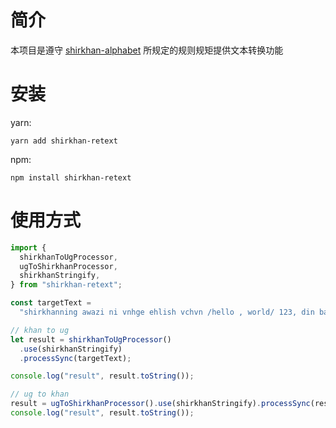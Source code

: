 # 简介

本项目是遵守 [shirkhan-alphabet](https://gitee.com/silvaq/shirkhan-alphabet) 所规定的规则规矩提供文本转换功能

# 安装

yarn:

`yarn add shirkhan-retext`

npm:

`npm install shirkhan-retext`

# 使用方式

```javascript
import {
  shirkhanToUgProcessor,
  ugToShirkhanProcessor,
  shirkhanStringify,
} from "shirkhan-retext";

const targetText =
  "shirkhanning awazi ni vnhge ehlish vchvn /hello , world/ 123, din bashlanghan geplerni dep yezish kehrek mu?";

// khan to ug
let result = shirkhanToUgProcessor()
  .use(shirkhanStringify)
  .processSync(targetText);

console.log("result", result.toString());

// ug to khan
result = ugToShirkhanProcessor().use(shirkhanStringify).processSync(result);
console.log("result", result.toString());
```
